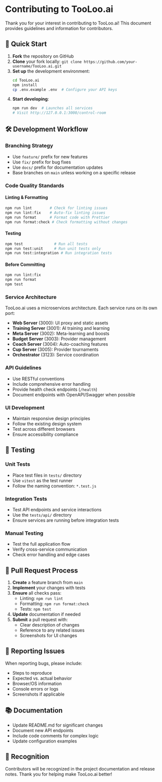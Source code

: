 # Contributing to TooLoo.ai

Thank you for your interest in contributing to TooLoo.ai! This document provides guidelines and information for contributors.

## 🚀 Quick Start

1. **Fork** the repository on GitHub
2. **Clone** your fork locally: `git clone https://github.com/your-username/TooLoo.ai.git`
3. **Set up** the development environment:
   ```bash
   cd TooLoo.ai
   npm install
   cp .env.example .env  # Configure your API keys
   ```
4. **Start developing**:
   ```bash
   npm run dev  # Launches all services
   # Visit http://127.0.0.1:3000/control-room
   ```

## 🛠️ Development Workflow

### Branching Strategy
- Use `feature/` prefix for new features
- Use `fix/` prefix for bug fixes
- Use `docs/` prefix for documentation updates
- Base branches on `main` unless working on a specific release

### Code Quality Standards

#### Linting & Formatting
```bash
npm run lint        # Check for linting issues
npm run lint:fix    # Auto-fix linting issues
npm run format      # Format code with Prettier
npm run format:check # Check formatting without changes
```

#### Testing
```bash
npm test              # Run all tests
npm run test:unit     # Run unit tests only
npm run test:integration # Run integration tests
```

#### Before Committing
```bash
npm run lint:fix
npm run format
npm test
```

### Service Architecture

TooLoo.ai uses a microservices architecture. Each service runs on its own port:

- **Web Server** (3000): UI proxy and static assets
- **Training Server** (3001): AI training and learning
- **Meta Server** (3002): Meta-learning and boosts
- **Budget Server** (3003): Provider management
- **Coach Server** (3004): Auto-coaching features
- **Cup Server** (3005): Provider tournaments
- **Orchestrator** (3123): Service coordination

### API Guidelines

- Use RESTful conventions
- Include comprehensive error handling
- Provide health check endpoints (`/health`)
- Document endpoints with OpenAPI/Swagger when possible

### UI Development

- Maintain responsive design principles
- Follow the existing design system
- Test across different browsers
- Ensure accessibility compliance

## 🧪 Testing

### Unit Tests
- Place test files in `tests/` directory
- Use `vitest` as the test runner
- Follow the naming convention: `*.test.js`

### Integration Tests
- Test API endpoints and service interactions
- Use the `tests/api/` directory
- Ensure services are running before integration tests

### Manual Testing
- Test the full application flow
- Verify cross-service communication
- Check error handling and edge cases

## 📝 Pull Request Process

1. **Create** a feature branch from `main`
2. **Implement** your changes with tests
3. **Ensure** all checks pass:
   - Linting: `npm run lint`
   - Formatting: `npm run format:check`
   - Tests: `npm test`
4. **Update** documentation if needed
5. **Submit** a pull request with:
   - Clear description of changes
   - Reference to any related issues
   - Screenshots for UI changes

## 🐛 Reporting Issues

When reporting bugs, please include:
- Steps to reproduce
- Expected vs. actual behavior
- Browser/OS information
- Console errors or logs
- Screenshots if applicable

## 📚 Documentation

- Update README.md for significant changes
- Document new API endpoints
- Include code comments for complex logic
- Update configuration examples

## 🎉 Recognition

Contributors will be recognized in the project documentation and release notes. Thank you for helping make TooLoo.ai better!